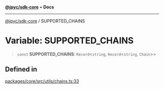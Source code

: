 [**@jpyc/sdk-core**](../README.md) • **Docs**

---

[@jpyc/sdk-core](../globals.md) / SUPPORTED_CHAINS

# Variable: SUPPORTED_CHAINS

> `const` **SUPPORTED_CHAINS**: `Record`\<`string`, `Record`\<`string`, `Chain`\>\>

## Defined in

[packages/core/src/utils/chains.ts:33](https://github.com/jcam1/sdks/blob/1659b7e6716057ee71757832a574d1003deb70f2/packages/core/src/utils/chains.ts#L33)
